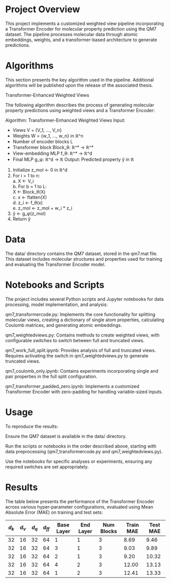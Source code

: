 # Project Overview

This project implements a customized weighted view pipeline incorporating a Transformer Encoder for molecular property prediction using the QM7 dataset. The pipeline processes molecular data through atomic embeddings, weights, and a transformer-based architecture to generate predictions.
# Algorithms

This section presents the key algorithm used in the pipeline. Additional algorithms will be published upon the release of the associated thesis.

Transformer-Enhanced Weighted Views

The following algorithm describes the process of generating molecular property predictions using weighted views and a Transformer Encoder:

Algorithm: Transformer-Enhanced Weighted Views
Input: 
  - Views V = {V_1, ..., V_n}
  - Weights W = {w_1, ..., w_n} in ℝ^n
  - Number of encoder blocks L
  - Transformer block Block_θ: ℝ^* → ℝ^*
  - View-embedding MLP f_θ: ℝ^* → ℝ^d
  - Final MLP g_φ: ℝ^d → ℝ
Output: Predicted property ŷ in ℝ

1. Initialize z_mol ← 0 in ℝ^d <br>
2. For i = 1 to n: <br>
     a. X ← V_i  <br>
     b. For b = 1 to L: <br>
          X ← Block_θ(X)  <br>
     c. x ← flatten(X)   <br>
     d. z_i ← f_θ(x)   <br>
     e. z_mol ← z_mol + w_i * z_i  <br>
3. ŷ ← g_φ(z_mol) <br>
4. Return ŷ <br>


# Data
The data/ directory contains the QM7 dataset, stored in the qm7.mat file. This dataset includes molecular structures and properties used for training and evaluating the Transformer Encoder model.

# Notebooks and Scripts

The project includes several Python scripts and Jupyter notebooks for data processing, model implementation, and analysis:





qm7_transformercode.py: Implements the core functionality for splitting molecular views, creating a dictionary of single atom properties, calculating Coulomb matrices, and generating atomic embeddings.



qm7_weightedviews.py: Contains methods to create weighted views, with configurable switches to switch between full and truncated views.



qm7_work_full_split.ipynb: Provides analysis of full and truncated views. Requires activating the switch in qm7_weightedviews.py to generate truncated views.



qm7_coulomb_only.ipynb: Contains experiments incorporating single and pair properties in the full split configuration.



qm7_transformer_padded_zero.ipynb: Implements a customized Transformer Encoder with zero-padding for handling variable-sized inputs.

# Usage

To reproduce the results:





Ensure the QM7 dataset is available in the data/ directory.



Run the scripts or notebooks in the order described above, starting with data preprocessing (qm7_transformercode.py and qm7_weightedviews.py).



Use the notebooks for specific analyses or experiments, ensuring any required switches are set appropriately.

# Results

The table below presents the performance of the Transformer Encoder across various hyper-parameter configurations, evaluated using Mean Absolute Error (MAE) on training and test sets:

| $d_k$ | $d_v$ | $d_q$ | $d_{ff}$ | Base Layer | End Layer | Num Blocks | Train MAE | Test MAE |
|-------|-------|-------|-----------|------------|-----------|------------|-----------|----------|
| 32    | 16    | 32    | 64        | 1          | 1         | 3          | 8.69      | 9.46     |
| 32    | 16    | 32    | 64        | 3          | 1         | 3          | 9.03      | 9.89     |
| 32    | 16    | 32    | 64        | 2          | 1         | 3          | 9.20      | 10.32    |
| 32    | 16    | 32    | 64        | 4          | 2         | 3          | 12.00     | 13.13    |
| 32    | 16    | 32    | 64        | 1          | 2         | 3          | 12.41     | 13.33    |


